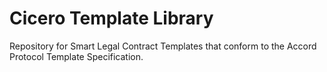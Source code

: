 # Cicero Template Library

Repository for Smart Legal Contract Templates that conform to the Accord Protocol Template Specification.
